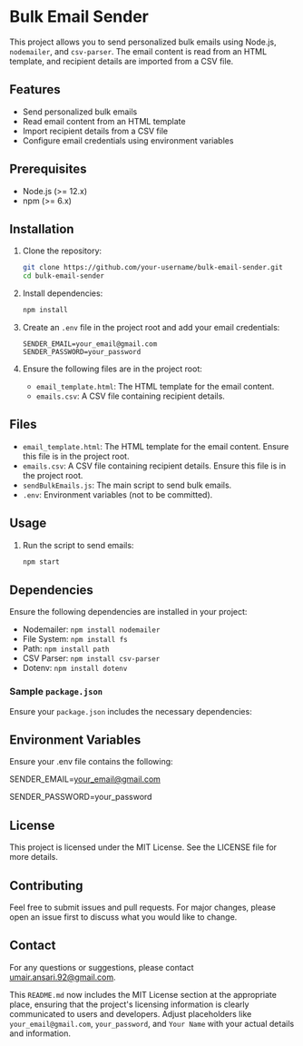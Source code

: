 # Bulk Email Sender

This project allows you to send personalized bulk emails using Node.js, `nodemailer`, and `csv-parser`. The email content is read from an HTML template, and recipient details are imported from a CSV file.

## Features

- Send personalized bulk emails
- Read email content from an HTML template
- Import recipient details from a CSV file
- Configure email credentials using environment variables

## Prerequisites

- Node.js (>= 12.x)
- npm (>= 6.x)

## Installation

1. Clone the repository:

    ```sh
    git clone https://github.com/your-username/bulk-email-sender.git
    cd bulk-email-sender
    ```

2. Install dependencies:

    ```sh
    npm install
    ```

3. Create an `.env` file in the project root and add your email credentials:

    ```env
    SENDER_EMAIL=your_email@gmail.com
    SENDER_PASSWORD=your_password
    ```

4. Ensure the following files are in the project root:
    - `email_template.html`: The HTML template for the email content.
    - `emails.csv`: A CSV file containing recipient details.

## Files

- `email_template.html`: The HTML template for the email content. Ensure this file is in the project root.
- `emails.csv`: A CSV file containing recipient details. Ensure this file is in the project root.
- `sendBulkEmails.js`: The main script to send bulk emails.
- `.env`: Environment variables (not to be committed).

## Usage

1. Run the script to send emails:

    ```sh
    npm start
    ```

## Dependencies

Ensure the following dependencies are installed in your project:

- Nodemailer: `npm install nodemailer`
- File System: `npm install fs`
- Path: `npm install path`
- CSV Parser: `npm install csv-parser`
- Dotenv: `npm install dotenv`

### Sample `package.json`

Ensure your `package.json` includes the necessary dependencies:


## Environment Variables
Ensure your .env file contains the following:

SENDER_EMAIL=your_email@gmail.com

SENDER_PASSWORD=your_password

## License

This project is licensed under the MIT License. See the LICENSE file for more details.

## Contributing

Feel free to submit issues and pull requests. For major changes, please open an issue first to discuss what you would like to change.

## Contact

For any questions or suggestions, please contact umair.ansari.92@gmail.com.


This `README.md` now includes the MIT License section at the appropriate place, ensuring that the project's licensing information is clearly communicated to users and developers. Adjust placeholders like `your_email@gmail.com`, `your_password`, and `Your Name` with your actual details and information.
